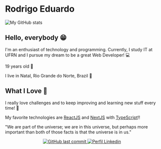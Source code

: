 # Rodrigo Eduardo

![My GitHub stats](https://github-readme-stats.vercel.app/api?username=rodrigoeduardo&show_icons=true&include_all_commits=true&count_private=true&theme=github_dark&hide=issues)

## Hello, everybody 😁

I'm an enthusiast of technology and programming. Currently, I study IT at UFRN and I pursue my dream to be a great Web Developer! 💻

19 years old 🤠

I live in Natal, Rio Grande do Norte, Brazil 🌴

## What I Love 💜

I really love challenges and to keep improving and learning new stuff every time! 🚀

My favorite technologies are [ReactJS](https://reactjs.org) and [NextJS](https://nextjs.org) with [TypeScript](https://www.typescriptlang.org/)!!

"We are part of the universe; we are in this universe, but perhaps more important than both of those facts is that the universe is in us."

<div align="center">
  <a href="mailto:rodrigoeduardodb1@gmail.com">
    <img alt="GitHub last commit" src="https://img.shields.io/badge/Gmail-D14836?style=for-the-badge&logo=gmail&logoColor=white" />
  </a>
  <a href="https://www.linkedin.com/in/rodrigoedb">
    <img alt="Perfil Linkedin" src="https://img.shields.io/badge/LinkedIn-0077B5?style=for-the-badge&logo=linkedin&logoColor=white" />
  </a>
</div>
